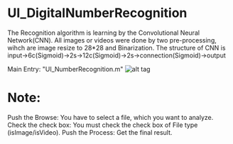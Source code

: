 # UI_DigitalNumberRecognition

The Recognition algorithm is learning by the Convolutional Neural Network(CNN).
All images or videos were done by two pre-processing, wihch are image resize to 28*28 and Binarization.
The structure of CNN is input→6c(Sigmoid)→2s→12c(Sigmoid)→2s→connection(Sigmoid)→output

Main Entry: "UI_NumberRecognition.m"
![alt tag](https://github.com/TommyHuang821/UI_DigitalNumberRecognition/UI_Design.png)

# Note: 
Push the Browse: You have to select a file, which you want to analyze.
Check the check box: You must check the check box of File type (isImage/isVideo).
Push the Process: Get the final result.
